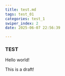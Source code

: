 ```yaml
---
title: test.md
tags: test_01
categories: test_1
swiper_index: 2
date: 2025-06-07 22:56:39

---
```



### TEST

Hello world!

This is a draft!